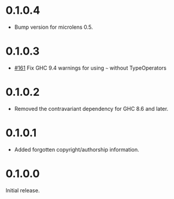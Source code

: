 # 0.1.0.4

* Bump version for microlens 0.5.

# 0.1.0.3

* [#161](https://github.com/stevenfontanella/microlens/pull/161) Fix GHC 9.4 warnings for using `~` without TypeOperators

# 0.1.0.2

* Removed the contravariant dependency for GHC 8.6 and later.

# 0.1.0.1

* Added forgotten copyright/authorship information.

# 0.1.0.0

Initial release.
